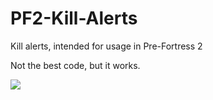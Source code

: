 # PF2-Kill-Alerts
Kill alerts, intended for usage in Pre-Fortress 2

Not the best code, but it works.

![](https://www.nailgunworld.com/img/mr632ots.gif)
